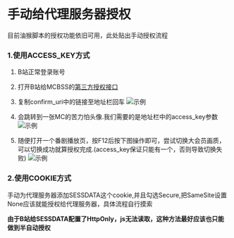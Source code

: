 # 手动给代理服务器授权
目前油猴脚本的授权功能依旧可用，此处贴出手动授权流程

### 1.使用ACCESS_KEY方式
1. B站正常登录账号

2. 打开B站给MCBSS的[第三方授权接口](https://passport.bilibili.com/login/app/third?appkey=27eb53fc9058f8c3&api=https%3A%2F%2Fwww.mcbbs.net%2Ftemplate%2Fmcbbs%2Fimage%2Fspecial_photo_bg.png&sign=04224646d1fea004e79606d3b038c84a)

3. 复制confirm_uri中的链接至地址栏回车
![示例](https://github.com/zzc10086/grocery_store/raw/master/bili_proxy/picture/InkedQQ%E6%88%AA%E5%9B%BE20210712002223_LI.jpg)

4. 会跳转到一张MC的苦力怕头像.我们需要的是地址栏中的access_key参数
![示例](https://github.com/zzc10086/grocery_store/raw/master/bili_proxy/picture/InkedQQ%E6%88%AA%E5%9B%BE20210712003315_LI.jpg)

5. 随便打开一个番剧播放页，按F12后按下图操作即可，尝试切换大会员画质，可以切换成功就算授权完成.(access_key保证只能有一个，否则导致切换失败)
![示例](https://raw.githubusercontent.com/zzc10086/grocery_store/master/bili_proxy/picture/QQ%E6%88%AA%E5%9B%BE20210712003933.png)


### 2.使用COOKIE方式
手动为代理服务器添加SESSDATA这个cookie,并且勾选Secure,把SameSite设置None应该就能授权给代理服务器，具体流程自行摸索

**由于B站给SESSDATA配置了HttpOnly，js无法读取，这种方法最好应该也只能做到半自动授权**
